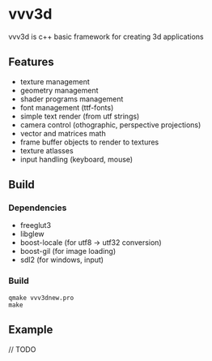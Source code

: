 # vvv3d
vvv3d is c++ basic framework for creating 3d applications

## Features
- texture management
- geometry management
- shader programs management
- font management (ttf-fonts)
- simple text render (from utf strings)
- camera control (othographic, perspective projections)
- vector and matrices math
- frame buffer objects to render to textures
- texture atlasses
- input handling (keyboard, mouse)

## Build
### Dependencies
- freeglut3
- libglew
- boost-locale (for utf8 -> utf32 conversion)
- boost-gil    (for image loading)
- sdl2         (for windows, input)

### Build
```
qmake vvv3dnew.pro
make
```

## Example

// TODO
